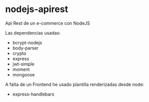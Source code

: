# nodejs-apirest

Api Rest de un e-commerce con NodeJS

Las dependencias usadas:

* bcrypt-nodejs
* body-parser
* crypto
* express
* jwt-simple
* moment
* mongoose

A falta de un Frontend he usado plantilla renderizadas desde node:
* express-handlebars


